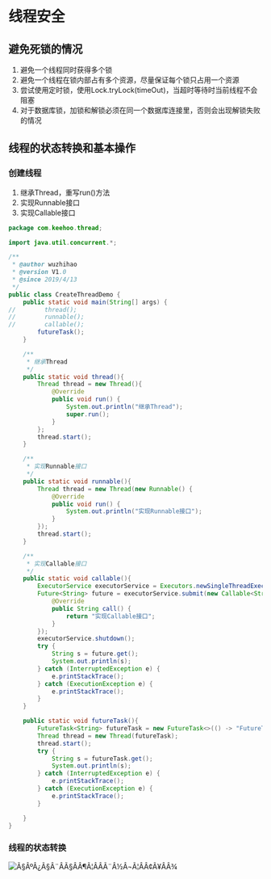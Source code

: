 # 线程安全
## 避免死锁的情况

1. 避免一个线程同时获得多个锁
2. 避免一个线程在锁内部占有多个资源，尽量保证每个锁只占用一个资源
3. 尝试使用定时锁，使用Lock.tryLock(timeOut)，当超时等待时当前线程不会阻塞
4. 对于数据库锁，加锁和解锁必须在同一个数据库连接里，否则会出现解锁失败的情况

## 线程的状态转换和基本操作

### 创建线程

1. 继承Thread，重写run()方法
2. 实现Runnable接口
3. 实现Callable接口

```java
package com.keehoo.thread;

import java.util.concurrent.*;

/**
 * @author wuzhihao
 * @version V1.0
 * @since 2019/4/13
 */
public class CreateThreadDemo {
    public static void main(String[] args) {
//        thread();
//        runnable();
//        callable();
        futureTask();
    }

    /**
     * 继承Thread
     */
    public static void thread(){
        Thread thread = new Thread(){
            @Override
            public void run() {
                System.out.println("继承Thread");
                super.run();
            }
        };
        thread.start();
    }

    /**
     * 实现Runnable接口
     */
    public static void runnable(){
        Thread thread = new Thread(new Runnable() {
            @Override
            public void run() {
                System.out.println("实现Runnable接口");
            }
        });
        thread.start();
    }

    /**
     * 实现Callable接口
     */
    public static void callable(){
        ExecutorService executorService = Executors.newSingleThreadExecutor();
        Future<String> future = executorService.submit(new Callable<String>() {
            @Override
            public String call() {
                return "实现Callable接口";
            }
        });
        executorService.shutdown();
        try {
            String s = future.get();
            System.out.println(s);
        } catch (InterruptedException e) {
            e.printStackTrace();
        } catch (ExecutionException e) {
            e.printStackTrace();
        }
    }

    public static void futureTask(){
        FutureTask<String> futureTask = new FutureTask<>(() -> "FutureTask");
        Thread thread = new Thread(futureTask);
        thread.start();
        try {
            String s = futureTask.get();
            System.out.println(s);
        } catch (InterruptedException e) {
            e.printStackTrace();
        } catch (ExecutionException e) {
            e.printStackTrace();
        }

    }
}

```

### 线程的状态转换

![Ã§ÂºÂ¿Ã§Â¨ÂÃ§ÂÂ¶Ã¦ÂÂÃ¨Â½Â¬Ã¦ÂÂ¢Ã¥ÂÂ¾](https://www.javazhiyin.com/wp-content/uploads/2018/07/ac415236728725ea554a9f1721a87822.png)